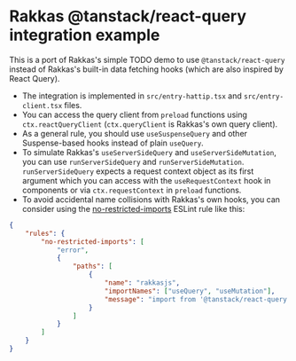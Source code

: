 # Rakkas @tanstack/react-query integration example

This is a port of Rakkas's simple TODO demo to use `@tanstack/react-query` instead of Rakkas's built-in data fetching hooks (which are also inspired by React Query).

- The integration is implemented in `src/entry-hattip.tsx` and `src/entry-client.tsx` files.
- You can access the query client from `preload` functions using `ctx.reactQueryClient` (`ctx.queryClient` is Rakkas's own query client).
- As a general rule, you should use `useSuspenseQuery` and other Suspense-based hooks instead of plain `useQuery`.
- To simulate Rakkas's `useServerSideQuery` and `useServerSideMutation`, you can use `runServerSideQuery` and `runServerSideMutation`. `runServerSideQuery` expects a request context object as its first argument which you can access with the `useRequestContext` hook in components or via `ctx.requestContext` in `preload` functions.
- To avoid accidental name collisions with Rakkas's own hooks, you can consider using the [no-restricted-imports](https://eslint.org/docs/latest/rules/no-restricted-imports) ESLint rule like this:

```json
{
	"rules": {
		"no-restricted-imports": [
			"error",
			{
				"paths": [
					{
						"name": "rakkasjs",
						"importNames": ["useQuery", "useMutation"],
						"message": "import from '@tanstack/react-query' instead"
					}
				]
			}
		]
	}
}
```
